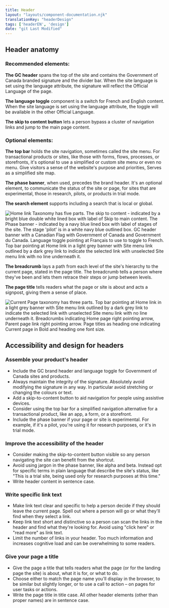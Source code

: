 ```yaml
---
title: Header
layout: "layouts/component-documentation.njk"
translationKey: "headerDesign"
tags: ['headerEN', 'design']
date: "git Last Modified"
---
```


## Header anatomy

### Recommended elements:

**The GC header** spans the top of the site and contains the Government of Canada branded signature and the divider bar. When the site language is set using the language attribute, the signature will reflect the Official Language of the page.

**The language toggle** component is a switch for French and English content. When the site language is set using the language attribute, the toggle will be available in the other Official Language.

**The skip to content button** lets a person bypass a cluster of navigation links and jump to the main page content.

### Optional elements:

**The top bar** holds the site navigation, sometimes called the site menu. For transactional products or sites, like those with forms, flows, processes, or storefronts, it's optional to use a simplified or custom site menu or even no menu. Give visitors a sense of the website's purpose and priorities, Serves as a simplified site map.

**The phase banner**, when used, precedes the brand header. It's an optional element, to communicate the status of the site or page, for sites that are experimental, those in research, pilots, or products in trial mode.

**The search element** supports including a search that is local or global.

<img class="b-sm b-gray mb-500 p-400" src="/images/en/anatomy/gcds-header-anatomy.svg" alt="Home link Taxonomy has five parts. The skip to content - indicated by a bright blue double white lined box with label of Skip to main content. The Phase banner - indicated by a navy blue lined box with label of stages of the site. The stage 'pilot' is in a white navy blue outlined box. GC header banner with a Canadian Flag with Government of Canada  and Government du Canada. Language toggle pointing at Français to use to toggle to French. Top bar pointing at Home link in a light grey banner with Site menu link outlined by a dark grey link to indicate the selected link with unselected Site menu link with no line underneath it."/>

**The breadcrumb** lays a path from each level of the site's hierarchy to the current page, stated in the page title. The breadcrumb tells a person where they've been and lets them retrace their steps or jump between levels.

**The page title** tells readers what the page or site is about and acts a signpost, giving them a sense of place.

<img class="b-sm b-gray p-400" src="/images/en/anatomy/gcds-header-anatomy-with-additional-elements.svg" alt="Current Page taxonomy has three parts. Top bar pointing at Home link in a light grey banner with Site menu link outlined by a dark grey link to indicate the selected link with unselected Site menu link with no line underneath it. Breadcrumbs indicating Home page right pointing arrow, Parent page link right pointing arrow. Page titles as heading one indicating Current page in Bold and heading one font size."/>

## Accessibility and design for headers

### Assemble your product's header

- Include the GC brand header and language toggle for Government of Canada sites and products.
- Always maintain the integrity of the signature. Absolutely avoid modifying the signature in any way. In particular avoid stretching or changing the colours or text.
- Add a skip-to-content button to aid navigation for people using assistive devices.
- Consider using the top bar for a simplified navigation alternative for a transactional product, like an app, a form, or a storefront.
- Include the phase banner if your page or site is experimental. For example, if it's a pilot, you're using it for research purposes, or it's in trial mode.

### Improve the accessibility of the header

- Consider making the skip-to-content button visible so any person navigating the site can benefit from the shortcut.
- Avoid using jargon in the phase banner, like alpha and beta. Instead opt for specific terms in plain language that describe the site's status, like "This is a trial site, being used only for research purposes at this time."
- Write header content in sentence case.

### Write specific link text

- Make link text clear and specific to help a person decide if they should leave the current page. Spell out where a person will go or what they'll find when they select a link.
- Keep link text short and distinctive so a person can scan the links in the header and find what they're looking for. Avoid using "click here" or "read more" as link text.
- Limit the number of links in your header. Too much information and increases cognitive load and can be overwhelming to some readers.

### Give your page a title

- Give the page a title that tells readers what the page (or for the landing page the site) is about, what it is for, or what to do.
- Choose either to match the page name you'll display in the browser, to be similar but slightly longer, or to use a call to action – on pages for user tasks or actions.
- Write the page title in title case. All other header elements (other than proper names) are in sentence case.

